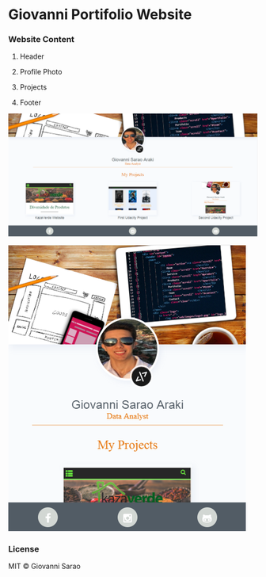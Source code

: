 Giovanni Portifolio Website
===========================

### Website Content

1.  Header
2.  Profile Photo

3.  Projects

4.  Footer

![](img/website.PNG)

![Main page of my website on mobile](img/website_mobile.png)

### License

MIT © Giovanni Sarao
